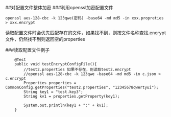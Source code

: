 ##对配置文件整体加密
###利用openssl加密配置文件
```shell
openssl aes-128-cbc -k 123qwe(密码) -base64 -md md5 -in xxx.propreties > xxx.encrypt
```
读取配置文件时会优先匹配存在的文件，如果找不到，则按文件名称查找.encrypt文件，仍然找不到则返回空的properties

###读取配置文件例子
```code
    @Test
    public void testEncryptConfigFile(){
        //test2.properties 如果不存在，则读取test2.encrypt
        //openssl aes-128-cbc -k 123qwe -base64 -md md5 -in c.json > c.encrypt
        Properties properties = CommonConfig.getProperties("test2.properties", "12345678qwertyui");
        String key1 = "test.key3";
        String kv1 = properties.getProperty(key1);

        System.out.println(key1 + ":" + kv1);
    }
```